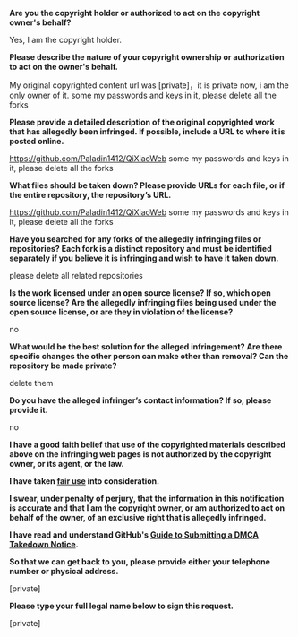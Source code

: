 **Are you the copyright holder or authorized to act on the copyright owner's behalf?**

Yes, I am the copyright holder.

**Please describe the nature of your copyright ownership or authorization to act on the owner's behalf.**

My original copyrighted content url was [private]，it is private now, i am the only owner of it.
some my passwords and keys in it, please delete all the forks

**Please provide a detailed description of the original copyrighted work that has allegedly been infringed. If possible, include a URL to where it is posted online.**

https://github.com/Paladin1412/QiXiaoWeb
some my passwords and keys in it, please delete all the forks

**What files should be taken down? Please provide URLs for each file, or if the entire repository, the repository’s URL.**

https://github.com/Paladin1412/QiXiaoWeb
some my passwords and keys in it, please delete all the forks

**Have you searched for any forks of the allegedly infringing files or repositories? Each fork is a distinct repository and must be identified separately if you believe it is infringing and wish to have it taken down.**

please delete all related repositories

**Is the work licensed under an open source license? If so, which open source license? Are the allegedly infringing files being used under the open source license, or are they in violation of the license?**

no

**What would be the best solution for the alleged infringement? Are there specific changes the other person can make other than removal? Can the repository be made private?**

delete them

**Do you have the alleged infringer’s contact information? If so, please provide it.**

no

**I have a good faith belief that use of the copyrighted materials described above on the infringing web pages is not authorized by the copyright owner, or its agent, or the law.**

**I have taken <a href="https://www.lumendatabase.org/topics/22">fair use</a> into consideration.**

**I swear, under penalty of perjury, that the information in this notification is accurate and that I am the copyright owner, or am authorized to act on behalf of the owner, of an exclusive right that is allegedly infringed.**

**I have read and understand GitHub's <a href="https://docs.github.com/articles/guide-to-submitting-a-dmca-takedown-notice/">Guide to Submitting a DMCA Takedown Notice</a>.**

**So that we can get back to you, please provide either your telephone number or physical address.**

[private]  

**Please type your full legal name below to sign this request.**

[private]  
